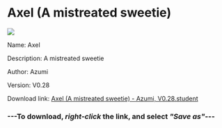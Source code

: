 # Axel (A mistreated sweetie)

<img src = "https://raw.githubusercontent.com/Arbiter1223/Koukou-Gurashi-Custom-Students/master/Students/Files/Axel%20(A%20mistreated%20sweetie).png">

Name: Axel

Description: A mistreated sweetie

Author: Azumi

Version: V0.28

Download link: <a href="https://raw.githubusercontent.com/Arbiter1223/Koukou-Gurashi-Custom-Students/master/Students/Files/Axel%20(A%20mistreated%20sweetie)%20-%20Azumi%2C%20V0.28.student">Axel (A mistreated sweetie) - Azumi, V0.28.student</a>

### ---**To download, _right-click_ the link, and select _"Save as"_**---

